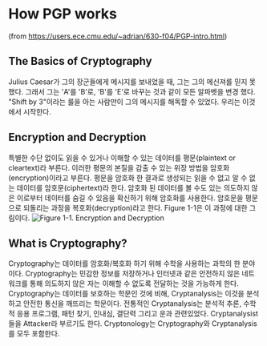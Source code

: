 # How PGP works
  (from https://users.ece.cmu.edu/~adrian/630-f04/PGP-intro.html)
  
## The Basics of Cryptography
Julius Caesar가 그의 장군들에게 메시지를 보내었을 때, 그는 그의 메신져를 믿지 못했다. 
그래서 그는 'A'를 'B'로, 'B'를 'E'로 바꾸는 것과 같이 모든 알파벳을 변경 했다.
"Shift by 3"이라는 룰을 아는 사람만이 그의 메시지를 해독할 수 있었다.
우리는 이것에서 시작한다.

## Encryption and Decryption
특별한 수단 없이도 읽을 수 있거나 이해할 수 있는 데이터를 평문(plaintext or cleartext)라 부른다.
이러한 평문의 본질을 감출 수 있는 위장 방법을 암호화(encryption)이라고 부른다.
평문을 암호화 한 결과로 생성되는 읽을 수 없고 알 수 없는 데이터를 암호문(ciphertext)라 한다.
암호화 된 데이터를 볼 수도 있는 의도하지 않은 이로부터 데이터를 숨길 수 있음을 확신하기 위해 암호화를 사용한다.
암호문을 평문으로 되돌리는 과정을 복호화(decryption)라고 한다.
Figure 1-1은 이 과정에 대한 그림이다.
![Figure 1-1. Encryption and Decryption](https://users.ece.cmu.edu/~adrian/630-f04/PGP-intro_files/fig1-1.gif)

## What is Cryptography?
Cryptography는 데이터를 암호화/복호화 하기 위해 수학을 사용하는 과학의 한 분야이다.
Cryptography는 민감한 정보를 저장하거나 인터넷과 같은 안전하지 않은 네트워크를 통해 
의도하지 않은 자는 이해할 수 없도록 전달하는 것을 가능하게 한다.
Cryptography는 데이터를 보호하는 학문인 것에 비해, Cryptanalysis는 이것을 분석하고 안전한 통신을 깨뜨리는 학문이다.
전통적인 Cryptanalysis는 분석적 추론, 수학적 응용 프로그램, 패턴 찾기, 인내심, 결단력 그리고 운과 관련있었다.
Cryptanalysist들을 Attacker라 부르기도 한다.
Cryptonology는 Cryptography와 Cryptanalysis를 모두 포함한다.

